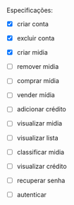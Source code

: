 Especificações: 

- [X] criar conta
- [X] excluir conta
- [X] criar midia
- [ ] remover midia
- [ ] comprar mídia
- [ ] vender mídia
- [ ] adicionar crédito

- [ ] visualizar midia
- [ ] visualizar lista
- [ ] classificar midia
- [ ] visualizar crédito
- [ ] recuperar senha

- [ ] autenticar

